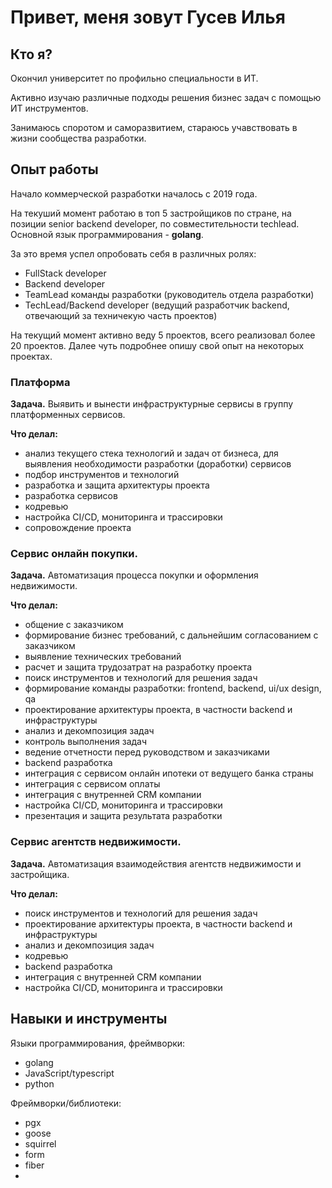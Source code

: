 # Привет, меня зовут Гусев Илья

## Кто я?
Окончил университет по профильно специальности в ИТ.

Активно изучаю различные подходы решения бизнес задач с помощью ИТ инструментов.

Занимаюсь споротом и саморазвитием, стараюсь учавствовать в жизни сообщества разработки.

## Опыт работы
Начало коммерческой разработки началось с 2019 года.

На текуший момент работаю в топ 5 застройщиков по стране, на позиции senior backend developer, по совместительности techlead. Основной язык программирования - **golang**.

За это время успел опробовать себя в различных ролях:
- FullStack developer
- Backend developer
- TeamLead команды разработки (руководитель отдела разработки)
- TechLead/Backend developer (ведущий разработчик backend, отвечающий за техничекую часть проектов)

На текущий момент активно веду 5 проектов, всего реализовал более 20 проектов.
Далее чуть подробнее опишу свой опыт на некоторых проектах.

### Платформа
**Задача.** Выявить и вынести инфраструктурные сервисы в группу платформенных сервисов.

**Что делал:**
- анализ текущего стека технологий и задач от бизнеса, для выявления необходимости разработки (доработки) сервисов
- подбор инструментов и технологий
- разработка и защита архитектуры проекта
- разработка сервисов
- кодревью
- настройка CI/CD, мониторинга и трассировки
- сопровождение проекта

### Сервис онлайн покупки.
**Задача.** Автоматизация процесса покупки и оформления недвижимости.

**Что делал:**
- общение с заказчиком
- формирование бизнес требований, с дальнейшим согласованием с заказчиком
- выявление технических требований
- расчет и защита трудозатрат на разработку проекта
- поиск инструментов и технологий для решения задач
- формирование команды разработки: frontend, backend, ui/ux design, qa
- проектирование архитектуры проекта, в частности backend и инфраструктуры
- анализ и декомпозиция задач
- контроль выполнения задач
- ведение отчетности перед руководством и заказчиками
- backend разработка
- интеграция с сервисом онлайн ипотеки от ведущего банка страны
- интеграция с сервисом оплаты
- интеграция с внутренней CRM компании
- настройка CI/CD, мониторинга и трассировки
- презентация и защита результата разработки

### Сервис агентств недвижимости.
**Задача.** Автоматизация взаимодействия агентств недвижимости и застройщика.

**Что делал:**
- поиск инструментов и технологий для решения задач
- проектирование архитектуры проекта, в частности backend и инфраструктуры
- анализ и декомпозиция задач
- кодревью
- backend разработка
- интеграция с внутренней CRM компании
- настройка CI/CD, мониторинга и трассировки

## Навыки и инструменты
Языки программирования, фреймворки:
- golang
- JavaScript/typescript
- python

Фреймворки/библиотеки:
- pgx
- goose
- squirrel
- form
- fiber
- 


